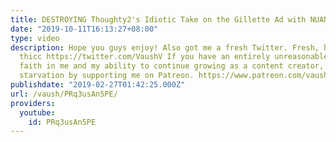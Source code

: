 ```yaml
---
title: DESTROYING Thoughty2's Idiotic Take on the Gillette Ad with NUANCE and REASON
date: "2019-10-11T16:13:27+08:00"
type: video
description: Hope you guys enjoy! Also got me a fresh Twitter. Fresh, hot, tight,
  thicc https://twitter.com/VaushV If you have an entirely unreasonable amount of
  faith in me and my ability to continue growing as a content creator, forestall my
  starvation by supporting me on Patreon. https://www.patreon.com/vaush
publishdate: "2019-02-27T01:42:25.000Z"
url: /vaush/PRq3usAn5PE/
providers:
  youtube:
    id: PRq3usAn5PE
---
```

